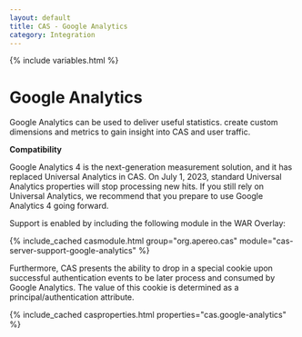 ```yaml
---
layout: default
title: CAS - Google Analytics
category: Integration
---
```


{% include variables.html %}

# Google Analytics

Google Analytics can be used to deliver useful statistics. create custom dimensions and metrics to gain
insight into CAS and user traffic.

<div class="alert alert-info"><strong>Compatibility</strong><p>
Google Analytics 4 is the next-generation measurement solution, and it has replaced Universal Analytics in CAS. 
On July 1, 2023, standard Universal Analytics properties will stop processing new hits. If you still rely on 
Universal Analytics, we recommend that you prepare to use Google Analytics 4 going forward.
</p></div>

Support is enabled by including the following module in the WAR Overlay:

{% include_cached casmodule.html group="org.apereo.cas" module="cas-server-support-google-analytics" %}

Furthermore, CAS presents the ability to drop in a special cookie upon successful authentication events to be later process
and consumed by Google Analytics. The value of this cookie is determined as a principal/authentication attribute.

{% include_cached casproperties.html properties="cas.google-analytics" %}
